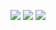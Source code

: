 ![](https://img.shields.io/badge/day%20📅-24-blue)   	![](https://img.shields.io/badge/stars%20⭐-48-yellow)   	![](https://img.shields.io/badge/days%20completed-24-red)